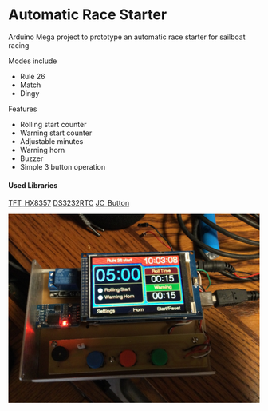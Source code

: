 # Automatic Race Starter

Arduino Mega project to prototype an automatic race starter for sailboat racing

Modes include 
* Rule 26
* Match
* Dingy

Features
* Rolling start counter
* Warning start counter
* Adjustable minutes
* Warning horn
* Buzzer
* Simple 3 button operation

#### Used Libraries
[TFT_HX8357](https://github.com/Bodmer/TFT_HX8357)
[DS3232RTC](https://github.com/JChristensen/DS3232RTC)
[JC_Button](https://github.com/JChristensen/JC_Button)


<p>
    <img src="https://raw.githubusercontent.com/PerryCameron/Automatic-Race-Starter/master/images/IMG_3169.JPG"  />
</p>

